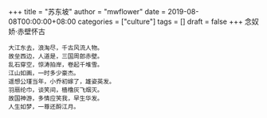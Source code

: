 +++
title = "苏东坡"
author = "mwflower"
date = 2019-08-08T00:00:00+08:00
categories = ["culture"]
tags = []
draft = false
+++
念奴娇·赤壁怀古

    大江东去，浪淘尽，千古风流人物。
    故垒西边，人道是，三国周郎赤壁。
    乱石穿空，惊涛拍岸，卷起千堆雪。
    江山如画，一时多少豪杰。
    遥想公瑾当年，小乔初嫁了，雄姿英发。
    羽扇纶巾，谈笑间，樯橹灰飞烟灭。
    故国神游，多情应笑我，早生华发。
    人生如梦，一尊还酹江月。
